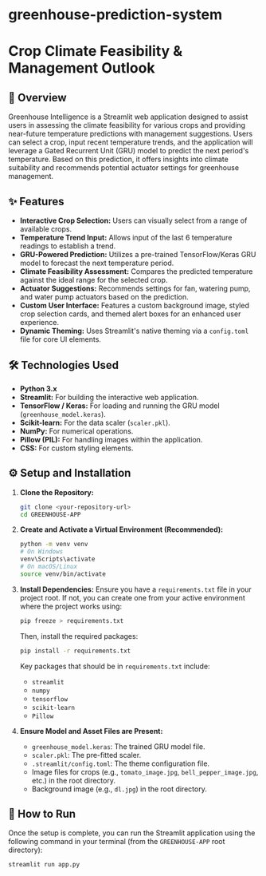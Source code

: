 # greenhouse-prediction-system
# Crop Climate Feasibility & Management Outlook

## 📖 Overview

Greenhouse Intelligence is a Streamlit web application designed to assist users in assessing the climate feasibility for various crops and providing near-future temperature predictions with management suggestions. Users can select a crop, input recent temperature trends, and the application will leverage a Gated Recurrent Unit (GRU) model to predict the next period's temperature. Based on this prediction, it offers insights into climate suitability and recommends potential actuator settings for greenhouse management.

## ✨ Features

* **Interactive Crop Selection:** Users can visually select from a range of available crops.
* **Temperature Trend Input:** Allows input of the last 6 temperature readings to establish a trend.
* **GRU-Powered Prediction:** Utilizes a pre-trained TensorFlow/Keras GRU model to forecast the next temperature period.
* **Climate Feasibility Assessment:** Compares the predicted temperature against the ideal range for the selected crop.
* **Actuator Suggestions:** Recommends settings for fan, watering pump, and water pump actuators based on the prediction.
* **Custom User Interface:** Features a custom background image, styled crop selection cards, and themed alert boxes for an enhanced user experience.
* **Dynamic Theming:** Uses Streamlit's native theming via a `config.toml` file for core UI elements.

## 🛠️ Technologies Used

* **Python 3.x**
* **Streamlit:** For building the interactive web application.
* **TensorFlow / Keras:** For loading and running the GRU model (`greenhouse_model.keras`).
* **Scikit-learn:** For the data scaler (`scaler.pkl`).
* **NumPy:** For numerical operations.
* **Pillow (PIL):** For handling images within the application.
* **CSS:** For custom styling elements.

## ⚙️ Setup and Installation

1.  **Clone the Repository:**
    ```bash
    git clone <your-repository-url>
    cd GREENHOUSE-APP
    ```

2.  **Create and Activate a Virtual Environment (Recommended):**
    ```bash
    python -m venv venv
    # On Windows
    venv\Scripts\activate
    # On macOS/Linux
    source venv/bin/activate
    ```

3.  **Install Dependencies:**
    Ensure you have a `requirements.txt` file in your project root. If not, you can create one from your active environment where the project works using:
    ```bash
    pip freeze > requirements.txt
    ```
    Then, install the required packages:
    ```bash
    pip install -r requirements.txt
    ```
    Key packages that should be in `requirements.txt` include:
    * `streamlit`
    * `numpy`
    * `tensorflow`
    * `scikit-learn`
    * `Pillow`

4.  **Ensure Model and Asset Files are Present:**
    * `greenhouse_model.keras`: The trained GRU model file.
    * `scaler.pkl`: The pre-fitted scaler.
    * `.streamlit/config.toml`: The theme configuration file.
    * Image files for crops (e.g., `tomato_image.jpg`, `bell_pepper_image.jpg`, etc.) in the root directory.
    * Background image (e.g., `dl.jpg`) in the root directory.

## 🚀 How to Run

Once the setup is complete, you can run the Streamlit application using the following command in your terminal (from the `GREENHOUSE-APP` root directory):

```bash
streamlit run app.py
